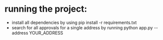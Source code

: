 # running the project:
* install all dependencies by using pip install -r requirements.txt
* search for all approvals for a single address by running python app.py --address YOUR_ADDRESS